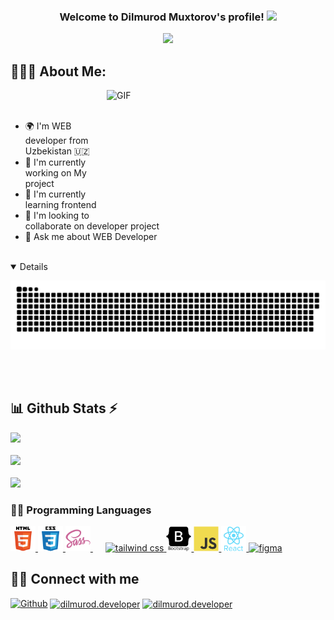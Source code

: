 <h3 align="center">
    Welcome to  Dilmurod Muxtorov's profile!
    <img src="https://media.giphy.com/media/hvRJCLFzcasrR4ia7z/giphy.gif" width="28">
</h3>
<p align="center">
    <a>
                     <img src="https://readme-typing-svg.herokuapp.com/?lines=I%am%%FrontEnd%20Developer">
    </a>
</p>

## 👨🏻‍💻 About Me:

<img align="right" alt="GIF" src="https://raw.githubusercontent.com/abhisheknaiidu/abhisheknaiidu/master/code.gif" width="350" height="200" />

<br/>
<br/>

- 🌍 I'm WEB developer from Uzbekistan 🇺🇿
- 🔭 I'm currently working on My project
- 🌱 I'm currently learning frontend 
- 👯 I'm looking to collaborate on developer project
- 💬 Ask me about WEB Developer

<br/>

<details open="">
  <p align="center">
   <a href="https://github.com/DilmurodMuxtorov/DilmurodMuxtorov">
       <img alt="Snake animation" src="https://github.com/mikyll/mikyll/blob/output/github-contribution-grid-snake.svg"/></a>
  </p>
    
 <br/>
    <br/>
    
## 📊 Github Stats ⚡

![](https://github-readme-stats.vercel.app/api?username=DilmurodMuxtorov&show_icons=true&theme=tokyonight&border=61dafb&hide_border=true)<br/><br/>
![](https://github-readme-streak-stats.herokuapp.com/?user=DilmurodMuxtorov&theme=tokyonight&hide_border=true)<br/><br/>
![](https://github-readme-stats.vercel.app/api/top-langs/?username=DilmurodMuxtorov&theme=tokyonight&hide_border=true&include_all_commits=false&count_private=true&layout=compact)
    
   

### 👨‍💻 Programming Languages
 
<p align="left"><a href="https://www.w3.org/html/" target="_blank" rel="noreferrer"> <img
                src="https://raw.githubusercontent.com/devicons/devicon/master/icons/html5/html5-original-wordmark.svg"
                alt="html5" width="40" height="40" /> </a><a href="https://www.w3schools.com/css/" target="_blank"
            rel="noreferrer"> <img
                src="https://raw.githubusercontent.com/devicons/devicon/master/icons/css3/css3-original-wordmark.svg"
                alt="css3" width="40" height="40" /> </a> <a href="https://sass-lang.com" target="_blank"
            rel="noreferrer"> <img
                src="https://raw.githubusercontent.com/devicons/devicon/master/icons/sass/sass-original.svg" alt="sass"
                width="40" height="40" />  <a href="https://tailwindcss.com/" target="_blank" rel="noreferrer"
            style="margin-left: 20px;"> <img
                src="https://seeklogo.com/images/T/tailwind-css-logo-89E99D7181-seeklogo.com.png" alt="tailwind css"
                height="40" /> </a><a href="https://getbootstrap.com" target="_blank"
            rel="noreferrer"> <img
                src="https://raw.githubusercontent.com/devicons/devicon/master/icons/bootstrap/bootstrap-plain-wordmark.svg"
                alt="bootstrap" width="40" height="40" /> </a> <a href="https://developer.mozilla.org/en-US/docs/Web/JavaScript" target="_blank"
            rel="noreferrer"> <img
                src="https://raw.githubusercontent.com/devicons/devicon/master/icons/javascript/javascript-original.svg"
                alt="javascript" width="40" height="40" /> </a> <a href="https://reactjs.org/" target="_blank"
            rel="noreferrer"> <img
                src="https://raw.githubusercontent.com/devicons/devicon/master/icons/react/react-original-wordmark.svg"
                alt="react" width="40" height="40" /> </a> <a href="https://www.figma.com/" target="_blank"
            rel="noreferrer"> <img src="https://www.vectorlogo.zone/logos/figma/figma-icon.svg" alt="figma" width="40"
                height="40" /> </a></p>



## 🙋‍♂️ Connect with me

<p>
    <a href="https://github.com/DilmurodMuxtorov">
        <img alt="Github"
             src="https://img.shields.io/badge/GitHub-100000?style=flat&logo=github&logoColor=white"></a>
    <a href="https://fb.com/dilmurod.developer" target="blank"><img align="center" src="https://raw.githubusercontent.com/rahuldkjain/github-profile-readme-generator/master/src/images/icons/Social/facebook.svg" alt="dilmurod.developer" height="30" width="40" /></a>
    <a href="https://instagram.com/dilmurod.developer" target="blank"><img align="center" src="https://raw.githubusercontent.com/rahuldkjain/github-profile-readme-generator/master/src/images/icons/Social/instagram.svg" alt="dilmurod.developer" height="30" width="40" /></a>
</p>
 
